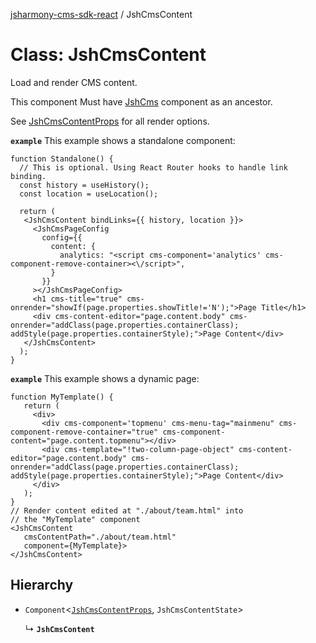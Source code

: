 [jsharmony-cms-sdk-react](../README.md) / JshCmsContent

# Class: JshCmsContent

Load and render CMS content.

This component Must have [JshCms](JshCms.md) component as an ancestor.

See [JshCmsContentProps](../interfaces/JshCmsContentProps.md) for all render options.

**`example`**
This example shows a standalone component:
```tsx
function Standalone() {
  // This is optional. Using React Router hooks to handle link binding.
  const history = useHistory();
  const location = useLocation();

  return (
   <JshCmsContent bindLinks={{ history, location }}>
     <JshCmsPageConfig
       config={{
         content: {
           analytics: "<script cms-component='analytics' cms-component-remove-container><\/script>",
         }
       }}
     ></JshCmsPageConfig>
     <h1 cms-title="true" cms-onrender="showIf(page.properties.showTitle!='N');">Page Title</h1>
     <div cms-content-editor="page.content.body" cms-onrender="addClass(page.properties.containerClass); addStyle(page.properties.containerStyle);">Page Content</div>
   </JshCmsContent>
  );
}
```

**`example`**
This example shows a dynamic page:
```tsx
function MyTemplate() {
   return (
     <div>
       <div cms-component='topmenu' cms-menu-tag="mainmenu" cms-component-remove-container="true" cms-component-content="page.content.topmenu"></div>
       <div cms-template="!two-column-page-object" cms-content-editor="page.content.body" cms-onrender="addClass(page.properties.containerClass); addStyle(page.properties.containerStyle);">Page Content</div>
     </div>
   );
}
// Render content edited at "./about/team.html" into
// the "MyTemplate" component
<JshCmsContent
   cmsContentPath="./about/team.html"
   component={MyTemplate}>
</JshCmsContent>
```

## Hierarchy

- `Component`<[`JshCmsContentProps`](../interfaces/JshCmsContentProps.md), `JshCmsContentState`\>

  ↳ **`JshCmsContent`**
